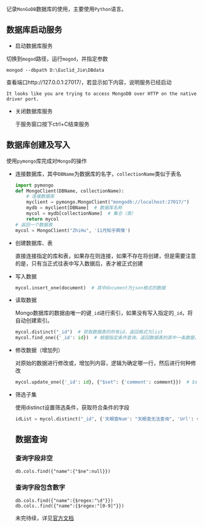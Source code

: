 记录`MonGoDB`数据库的使用，主要使用`Python`语言。

## 数据库启动服务

- 启动数据库服务

切换到`mogod`路径，运行`mogod`，并指定参数

```shell
mongod --dbpath D:\Euclid_Jie\DBdata
```

查看端口http://127.0.0.1:27017/，若显示如下内容，说明服务已经启动

```
It looks like you are trying to access MongoDB over HTTP on the native driver port.
```

- 关闭数据库服务

  于服务窗口按下ctrl+C结束服务

## 数据库创建及写入

使用`pymongo`库完成对`Mongo`的操作

- 连接数据库，其中`DBName`为数据库的名字，`collectionName`类似于表名

  ```python
  import pymongo
  def MongoClient(DBName, collectionName):
      # 连接数据库
      myclient = pymongo.MongoClient("mongodb://localhost:27017/")
      mydb = myclient[DBName]  # 数据库名称
      mycol = mydb[collectionName]  # 集合（表）
      return mycol
  # 返回一个数据表
  mycol = MongoClient("ZhiHu", '11月知乎舆情')
  ```

- 创建数据库、表

  直接连接指定的库和表，如果存在则连接，如果不存在将创建，但是需要注意的是，只有当正式往表中写入数据后，表才被正式创建

- 写入数据

  ```python
  mycol.insert_one(document)  # 其中document为json格式的数据
  ```

- 读取数据

  Mongo数据库的数据由唯一的键`_id`进行索引，如果没有写入指定的`_id`，将自动创建索引。

  ```python
  mycol.distinct("_id")  # 获取数据表的所有id，返回格式为list
  mycol.find_one({'_id': id})  # 根据指定条件查询，返回数据表的其中一条数据，格式为json
  ```

- 修改数据（增加列）

  对原始的数据进行修改或，增加列内容，逻辑为确定哪一行，然后进行何种修改

  ```python
  mycol.update_one({'_id': id}, {"$set": {'comment': comment}})  # $set为一种更新方法
  ```


- 筛选子集

  使用distinct设置筛选条件，获取符合条件的字段

  ```python
  idList = mycol.distinct("_id", {'天眼查Num': "天眼查无法查询", 'Url': {'$exists': False}})
  ```
  
  ## 数据查询
  
  ### 查询字段非空
  
  ```shell
  db.cols.find({"name":{"$ne":null}})
  ```
  
  ### 查询字段包含数字
  
  ```shell
  db.cols.find({"name":{$regex:"\d"}})
  db.cols..find({"name":{$regex:"[0-9]"}})
  ```
  
  未完待续，详见[官方文档](https://www.mongodb.com/docs/manual/tutorial/)
